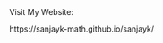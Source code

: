 <!DOCTYPE html>
<html>
<head>
  Visit My Website: <p> https://sanjayk-math.github.io/sanjayk/ <p>
</head>

</html>
